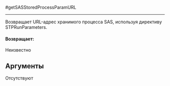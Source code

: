 #getSASStoredProcessParamURL

---

Возвращает URL-адрес хранимого процесса SAS, используя директиву STPRunParameters.

#### Возвращает:

Неизвестно

## Аргументы

Отсутствуют

